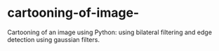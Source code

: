# cartooning-of-image-
Cartooning of an image using Python: using bilateral filtering and edge detection using gaussian filters.
